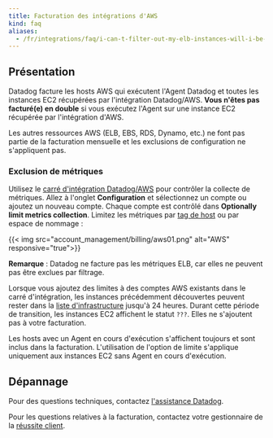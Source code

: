 ```yaml
---
title: Facturation des intégrations d'AWS
kind: faq
aliases:
  - /fr/integrations/faq/i-can-t-filter-out-my-elb-instances-will-i-be-charged-for-them/
---
```

## Présentation

Datadog facture les hosts AWS qui exécutent l'Agent Datadog et toutes les instances EC2 récupérées par l'intégration Datadog/AWS. **Vous n'êtes pas facturé(e) en double** si vous exécutez l'Agent sur une instance EC2 récupérée par l'intégration d'AWS.

Les autres ressources AWS (ELB, EBS, RDS, Dynamo, etc.) ne font pas partie de la facturation mensuelle et les exclusions de configuration ne s'appliquent pas.

### Exclusion de métriques

Utilisez le [carré d'intégration Datadog/AWS][1] pour contrôler la collecte de métriques. Allez à l'onglet **Configuration** et sélectionnez un compte ou ajoutez un nouveau compte. Chaque compte est contrôlé dans **Optionally limit metrics collection**. Limitez les métriques par [tag de host][2] ou par espace de nommage :

{{< img src="account_management/billing/aws01.png" alt="AWS" responsive="true">}}

**Remarque** : Datadog ne facture pas les métriques ELB, car elles ne peuvent pas être exclues par filtrage.

Lorsque vous ajoutez des limites à des comptes AWS existants dans le carré d'intégration, les instances précédemment découvertes peuvent rester dans la [liste d'infrastructure][3] jusqu'à 24 heures. Durant cette période de transition, les instances EC2 affichent le statut `???`. Elles ne s'ajoutent pas à votre facturation.

Les hosts avec un Agent en cours d'exécution s'affichent toujours et sont inclus dans la facturation. L'utilisation de l'option de limite s'applique uniquement aux instances EC2 sans Agent en cours d'exécution.

## Dépannage
Pour des questions techniques, contactez [l'assistance Datadog][4].

Pour les questions relatives à la facturation, contactez votre gestionnaire de la [réussite client][5].

[1]: https://app.datadoghq.com/account/settings#integrations/amazon_web_services
[2]: /fr/tagging/using_tags/#integrations
[3]: /fr/graphing/infrastructure
[4]: /fr/help
[5]: mailto:success@datadoghq.com